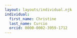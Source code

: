 ```yaml
---
layout: layouts/individual.njk
individual:
  first_name: Christine
  last_name: Curcio
  orcid: 0000-0002-3959-1712
---
```


